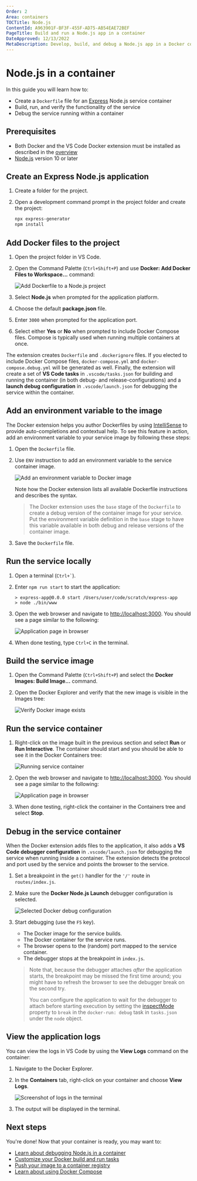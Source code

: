 ```yaml
---
Order: 2
Area: containers
TOCTitle: Node.js
ContentId: A963901F-BF3F-455F-AD75-AB54EAE72BEF
PageTitle: Build and run a Node.js app in a container
DateApproved: 12/13/2022
MetaDescription: Develop, build, and debug a Node.js app in a Docker container, using Visual Studio Code.
---
```


# Node.js in a container

In this guide you will learn how to:

- Create a `Dockerfile` file for an [Express](https://expressjs.com/) Node.js service container
- Build, run, and verify the functionality of the service
- Debug the service running within a container

## Prerequisites

- Both Docker and the VS Code Docker extension must be installed as described in the [overview](/docs/containers/overview.md#installation)
- [Node.js](https://nodejs.org/) version 10 or later

## Create an Express Node.js application

1. Create a folder for the project.
1. Open a development command prompt in the project folder and create the project:

   ```bash
   npx express-generator
   npm install
   ```

## Add Docker files to the project

1. Open the project folder in VS Code.
1. Open the Command Palette (`Ctrl+Shift+P`) and use **Docker: Add Docker Files to Workspace...** command:

   ![Add Dockerfile to a Node.js project](images/quickstarts/node-add-node-dark.png)

1. Select **Node.js** when prompted for the application platform.
1. Choose the default **package.json** file.
1. Enter `3000` when prompted for the application port.
1. Select either **Yes** or **No** when prompted to include Docker Compose files. Compose is typically used when running multiple containers at once.

The extension creates `Dockerfile` and `.dockerignore` files. If you elected to include Docker Compose files, `docker-compose.yml` and `docker-compose.debug.yml` will be generated as well. Finally, the extension will create a set of **VS Code tasks** in `.vscode/tasks.json` for building and running the container (in both debug- and release-configurations) and a **launch debug configuration** in `.vscode/launch.json` for debugging the service within the container.

## Add an environment variable to the image

The Docker extension helps you author Dockerfiles by using [IntelliSense](/docs/editor/intellisense.md) to provide auto-completions and contextual help. To see this feature in action, add an environment variable to your service image by following these steps:

1. Open the `Dockerfile` file.
1. Use `ENV` instruction to add an environment variable to the service container image.

   ![Add an environment variable to Docker image](images/quickstarts/nodejs-intellisense-env.png)

   Note how the Docker extension lists all available Dockerfile instructions and describes the syntax.

   > The Docker extension uses the `base` stage of the `Dockerfile` to create a debug version of the container image for your service. Put the environment variable definition in the `base` stage to have this variable available in both debug and release versions of the container image.

1. Save the `Dockerfile` file.

## Run the service locally

1. Open a terminal (`` Ctrl+` ``).
1. Enter `npm run start` to start the application:

   ```
   > express-app@0.0.0 start /Users/user/code/scratch/express-app
   > node ./bin/www
   ```

1. Open the web browser and navigate to [http://localhost:3000](http://localhost:3000). You should see a page similar to the following:

   ![Application page in browser](images/quickstarts/node-run-browser.png)

1. When done testing, type `Ctrl+C` in the terminal.

## Build the service image

1. Open the Command Palette (`Ctrl+Shift+P`) and select the **Docker Images: Build Image...** command.
1. Open the Docker Explorer and verify that the new image is visible in the Images tree:

   ![Verify Docker image exists](images/quickstarts/node-verify-image-dark.png)

## Run the service container

1. Right-click on the image built in the previous section and select **Run** or **Run Interactive**. The container should start and you should be able to see it in the Docker Containers tree:

   ![Running service container](images/quickstarts/node-running-container-dark.png)

1. Open the web browser and navigate to [http://localhost:3000](http://localhost:3000). You should see a page similar to the following:

   ![Application page in browser](images/quickstarts/node-run-browser.png)

1. When done testing, right-click the container in the Containers tree and select **Stop**.

## Debug in the service container

When the Docker extension adds files to the application, it also adds a **VS Code debugger configuration** in `.vscode/launch.json` for debugging the service when running inside a container. The extension detects the protocol and port used by the service and points the browser to the service.

1. Set a breakpoint in the `get()` handler for the `'/'` route in `routes/index.js`.

1. Make sure the **Docker Node.js Launch** debugger configuration is selected.

   ![Selected Docker debug configuration](images/quickstarts/node-debug-configuration-dark.png)

1. Start debugging (use the `F5` key).

   - The Docker image for the service builds.
   - The Docker container for the service runs.
   - The browser opens to the (random) port mapped to the service container.
   - The debugger stops at the breakpoint in `index.js`.

   > Note that, because the debugger attaches _after_ the application starts, the breakpoint may be missed the first time around; you might have to refresh the browser to see the debugger break on the second try.
   >
   > You can configure the application to wait for the debugger to attach before starting execution by setting the [inspectMode](/docs/containers/reference.md#node-object-properties-dockerrun-task) property to `break` in the `docker-run: debug` task in `tasks.json` under the `node` object.

## View the application logs

You can view the logs in VS Code by using the **View Logs** command on the container:

1. Navigate to the Docker Explorer.
1. In the **Containers** tab, right-click on your container and choose **View Logs**.

   ![Screenshot of logs in the terminal](images/quickstarts/node-view-logs-dark.png)

1. The output will be displayed in the terminal.

## Next steps

You're done! Now that your container is ready, you may want to:

- [Learn about debugging Node.js in a container](/docs/containers/debug-node.md)
- [Customize your Docker build and run tasks](/docs/containers/reference.md)
- [Push your image to a container registry](/docs/containers/quickstart-container-registries.md#push-an-image-to-a-container-registry)
- [Learn about using Docker Compose](/docs/containers/docker-compose.md)
